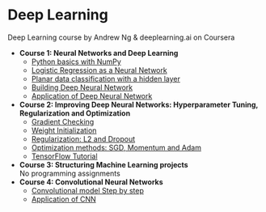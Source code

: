 # Deep Learning
Deep Learning course by Andrew Ng &amp; deeplearning.ai on Coursera  
- __Course 1: Neural Networks and Deep Learning__  
  - [Python basics with NumPy](https://github.com/Ars235/DeepLearning/blob/master/course1/home/jovyan/work/Week%202/Python%20Basics%20with%20Numpy/Python_Basics_With_Numpy_v3a.ipynb)  
  - [Logistic Regression as a Neural Network](https://github.com/Ars235/DeepLearning/blob/master/course1/home/jovyan/work/Week%202/Logistic%20Regression%20as%20a%20Neural%20Network/Logistic_Regression_with_a_Neural_Network_mindset_v6a.ipynb)  
  - [Planar data classification with a hidden layer](https://github.com/Ars235/DeepLearning/blob/master/course1/home/jovyan/work/Week%203/Planar%20data%20classification%20with%20one%20hidden%20layer/Planar_data_classification_with_onehidden_layer_v6c.ipynb)  
  - [Building Deep Neural Network](https://github.com/Ars235/DeepLearning/blob/master/course1/home/jovyan/work/Week%204/Building%20your%20Deep%20Neural%20Network%20-%20Step%20by%20Step/Building_your_Deep_Neural_Network_Step_by_Step_v8a.ipynb)  
  - [Application of Deep Neural Network](https://github.com/Ars235/DeepLearning/blob/master/course1/home/jovyan/work/Week%204/Deep%20Neural%20Network%20Application_%20Image%20Classification/Deep%20Neural%20Network%20-%20Application%20v8.ipynb)  
- __Course 2: Improving Deep Neural Networks: Hyperparameter Tuning, Regularization and Optimization__  
  - [Gradient Checking](https://github.com/Ars235/DeepLearning/blob/master/course2/home/jovyan/work/week5/Gradient%20Checking/Gradient%20Checking%20v1.ipynb)  
  - [Weight Initialization](https://github.com/Ars235/DeepLearning/blob/master/course2/home/jovyan/work/week5/Initialization/Initialization.ipynb)  
  - [Regularization: L2 and Dropout](https://github.com/Ars235/DeepLearning/blob/master/course2/home/jovyan/work/week5/Regularization/Regularization_v2a.ipynb)  
  - [Optimization methods: SGD, Momentum and Adam](https://github.com/Ars235/DeepLearning/blob/master/course2/home/jovyan/work/week6/Optimization_methods_v1b.ipynb)  
  - [TensorFlow Tutorial](https://github.com/Ars235/DeepLearning/blob/master/course2/home/jovyan/work/week7/TensorFlow_Tutorial_v3b.ipynb)  
- __Course 3: Structuring Machine Learning projects__  
No programming assignments  
- __Course 4: Convolutional Neural Networks__  
  - [Convolutional model Step by step](https://github.com/Ars235/DeepLearning/blob/master/course4/home/jovyan/work/week1/Convolution_model_Step_by_Step_v2a.ipynb)  
  - [Application of CNN](https://github.com/Ars235/DeepLearning/blob/master/course4/home/jovyan/work/week1/Convolution_model_Application_v1a.ipynb)
